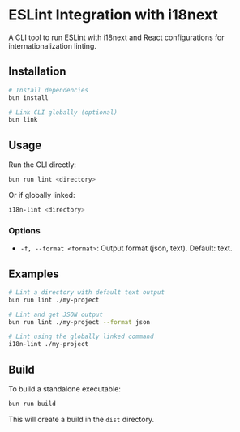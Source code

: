 # ESLint Integration with i18next

A CLI tool to run ESLint with i18next and React configurations for internationalization linting.

## Installation

```bash
# Install dependencies
bun install

# Link CLI globally (optional)
bun link
```

## Usage

Run the CLI directly:

```bash
bun run lint <directory>
```

Or if globally linked:

```bash
i18n-lint <directory>
```

### Options

- `-f, --format <format>`: Output format (json, text). Default: text.

## Examples

```bash
# Lint a directory with default text output
bun run lint ./my-project

# Lint and get JSON output
bun run lint ./my-project --format json

# Lint using the globally linked command
i18n-lint ./my-project
```

## Build

To build a standalone executable:

```bash
bun run build
```

This will create a build in the `dist` directory.
